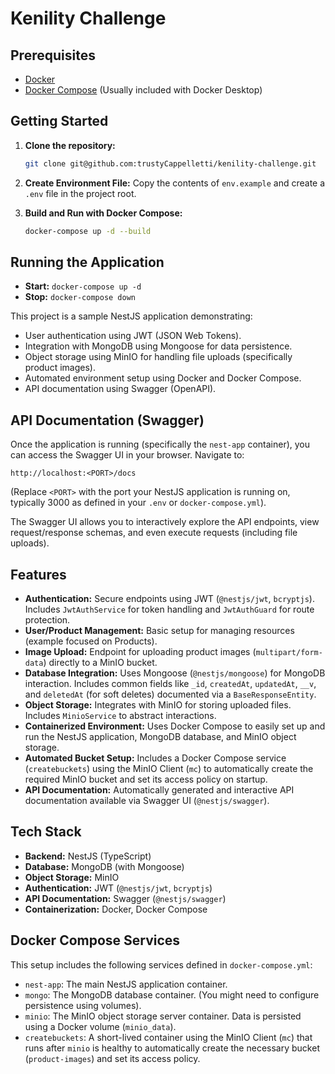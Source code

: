 # Kenility Challenge

## Prerequisites

- [Docker](https://docs.docker.com/get-docker/)
- [Docker Compose](https://docs.docker.com/compose/install/) (Usually included with Docker Desktop)

## Getting Started

1. **Clone the repository:**

   ```bash
   git clone git@github.com:trustyCappelletti/kenility-challenge.git
   ```

2. **Create Environment File:**
   Copy the contents of `env.example` and create a `.env` file in the project root.
3. **Build and Run with Docker Compose:**

   ```bash
   docker-compose up -d --build
   ```

## Running the Application

- **Start:** `docker-compose up -d`
- **Stop:** `docker-compose down`

This project is a sample NestJS application demonstrating:

- User authentication using JWT (JSON Web Tokens).
- Integration with MongoDB using Mongoose for data persistence.
- Object storage using MinIO for handling file uploads (specifically product images).
- Automated environment setup using Docker and Docker Compose.
- API documentation using Swagger (OpenAPI).

## API Documentation (Swagger)

Once the application is running (specifically the `nest-app` container), you can access the Swagger UI in your browser. Navigate to:

`http://localhost:<PORT>/docs`

(Replace `<PORT>` with the port your NestJS application is running on, typically 3000 as defined in your `.env` or `docker-compose.yml`).

The Swagger UI allows you to interactively explore the API endpoints, view request/response schemas, and even execute requests (including file uploads).

## Features

- **Authentication:** Secure endpoints using JWT (`@nestjs/jwt`, `bcryptjs`). Includes `JwtAuthService` for token handling and `JwtAuthGuard` for route protection.
- **User/Product Management:** Basic setup for managing resources (example focused on Products).
- **Image Upload:** Endpoint for uploading product images (`multipart/form-data`) directly to a MinIO bucket.
- **Database Integration:** Uses Mongoose (`@nestjs/mongoose`) for MongoDB interaction. Includes common fields like `_id`, `createdAt`, `updatedAt`, `__v`, and `deletedAt` (for soft deletes) documented via a `BaseResponseEntity`.
- **Object Storage:** Integrates with MinIO for storing uploaded files. Includes `MinioService` to abstract interactions.
- **Containerized Environment:** Uses Docker Compose to easily set up and run the NestJS application, MongoDB database, and MinIO object storage.
- **Automated Bucket Setup:** Includes a Docker Compose service (`createbuckets`) using the MinIO Client (`mc`) to automatically create the required MinIO bucket and set its access policy on startup.
- **API Documentation:** Automatically generated and interactive API documentation available via Swagger UI (`@nestjs/swagger`).

## Tech Stack

- **Backend:** NestJS (TypeScript)
- **Database:** MongoDB (with Mongoose)
- **Object Storage:** MinIO
- **Authentication:** JWT (`@nestjs/jwt`, `bcryptjs`)
- **API Documentation:** Swagger (`@nestjs/swagger`)
- **Containerization:** Docker, Docker Compose

## Docker Compose Services

This setup includes the following services defined in `docker-compose.yml`:

- `nest-app`: The main NestJS application container.
- `mongo`: The MongoDB database container. (You might need to configure persistence using volumes).
- `minio`: The MinIO object storage server container. Data is persisted using a Docker volume (`minio_data`).
- `createbuckets`: A short-lived container using the MinIO Client (`mc`) that runs after `minio` is healthy to automatically create the necessary bucket (`product-images`) and set its access policy.
